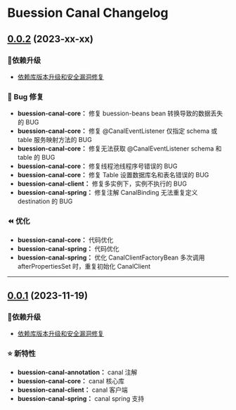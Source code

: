  Buession Canal Changelog
===========================


## [0.0.2](https://github.com/buession/buession-canal/releases/tag/v0.0.2) (2023-xx-xx)

### 🔨依赖升级

- [依赖库版本升级和安全漏洞修复](https://github.com/buession/buession-parent/releases/tag/v2.3.2)


### 🐞 Bug 修复

- **buession-canal-core：** 修复 buession-beans bean 转换导致的数据丢失的 BUG
- **buession-canal-core：** 修复 @CanalEventListener 仅指定 schema 或 table 服务映射方法的 BUG
- **buession-canal-core：** 修复无法获取 @CanalEventListener schema 和 table 的 BUG
- **buession-canal-core：** 修复线程池线程序号错误的 BUG
- **buession-canal-core：** 修复 Table 设置数据库名和表名错误的 BUG
- **buession-canal-client：** 修复多实例下，实例不执行的 BUG
- **buession-canal-spring：** 修复注解 CanalBinding 无法重复定义 destination 的 BUG


### ⏪ 优化

- **buession-canal-core：** 代码优化
- **buession-canal-spring：** 代码优化
- **buession-canal-spring：** 优化 CanalClientFactoryBean 多次调用 afterPropertiesSet 时，重复初始化 CanalClient


---


## [0.0.1](https://github.com/buession/buession-canal/releases/tag/v0.0.1) (2023-11-19)

### 🔨依赖升级

- [依赖库版本升级和安全漏洞修复](https://github.com/buession/buession-parent/releases/tag/v2.3.1)


### ⭐ 新特性

- **buession-canal-annotation：** canal 注解
- **buession-canal-core：** canal 核心库
- **buession-canal-client：** canal 客户端
- **buession-canal-spring：** canal spring 支持